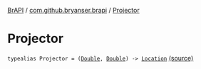 [BrAPI](../index.md) / [com.github.bryanser.brapi](index.md) / [Projector](./-projector.md)

# Projector

`typealias Projector = (`[`Double`](https://kotlinlang.org/api/latest/jvm/stdlib/kotlin/-double/index.html)`, `[`Double`](https://kotlinlang.org/api/latest/jvm/stdlib/kotlin/-double/index.html)`) -> `[`Location`](https://hub.spigotmc.org/javadocs/spigot/org/bukkit/Location.html) [(source)](https://github.com/BryanSer/BrAPI/raw/ver-kotlin/src/main/kotlin/com/github/bryanser/brapi/Utils.kt#L22)